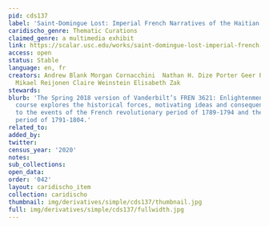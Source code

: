 ```yaml
---
pid: cds137
label: 'Saint-Domingue Lost: Imperial French Narratives of the Haitian Revolution'
caridischo_genre: Thematic Curations
claimed_genre: a multimedia exhibit
link: https://scalar.usc.edu/works/saint-domingue-lost-imperial-french-narratives-of-the-haitian-revolution/index
access: open
status: Stable
language: en, fr
creators: Andrew Blank Morgan Cornacchini  Nathan H. Dize Porter Geer Paul Miller
  Mikael Reijonen Claire Weinstein Elisabeth Zak
stewards:
blurb: 'The Spring 2018 version of Vanderbilt’s FREN 3621: Enlightenment and Revolution
  course explores the historical forces, motivating ideas and consequences relating
  to the events of the French revolutionary period of 1789-1794 and the Haitian revolutionary
  period of 1791-1804.'
related_to:
added_by:
twitter:
census_year: '2020'
notes:
sub_collections:
open_data:
order: '042'
layout: caridischo_item
collection: caridischo
thumbnail: img/derivatives/simple/cds137/thumbnail.jpg
full: img/derivatives/simple/cds137/fullwidth.jpg
---
```

